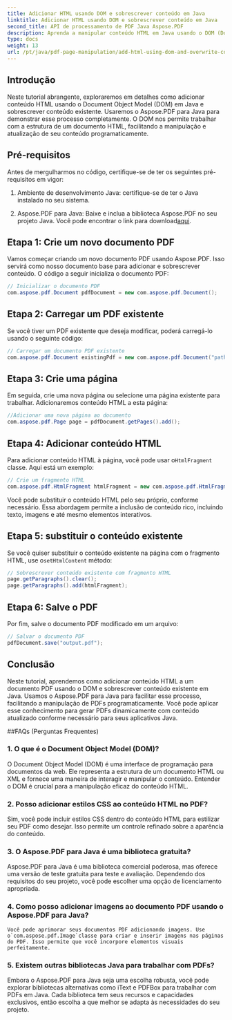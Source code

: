 ```yaml
---
title: Adicionar HTML usando DOM e sobrescrever conteúdo em Java
linktitle: Adicionar HTML usando DOM e sobrescrever conteúdo em Java
second_title: API de processamento de PDF Java Aspose.PDF
description: Aprenda a manipular conteúdo HTML em Java usando o DOM (Document Object Model) e sobrescrever conteúdo existente. Siga este guia passo a passo com exemplos de código-fonte usando Aspose.PDF para Java.
type: docs
weight: 13
url: /pt/java/pdf-page-manipulation/add-html-using-dom-and-overwrite-content-in-java/
---
```


## Introdução

Neste tutorial abrangente, exploraremos em detalhes como adicionar conteúdo HTML usando o Document Object Model (DOM) em Java e sobrescrever conteúdo existente. Usaremos o Aspose.PDF para Java para demonstrar esse processo completamente. O DOM nos permite trabalhar com a estrutura de um documento HTML, facilitando a manipulação e atualização de seu conteúdo programaticamente.

## Pré-requisitos

Antes de mergulharmos no código, certifique-se de ter os seguintes pré-requisitos em vigor:

1. Ambiente de desenvolvimento Java: certifique-se de ter o Java instalado no seu sistema.

2.  Aspose.PDF para Java: Baixe e inclua a biblioteca Aspose.PDF no seu projeto Java. Você pode encontrar o link para download[aqui](https://releases.aspose.com/pdf/java/).

## Etapa 1: Crie um novo documento PDF

Vamos começar criando um novo documento PDF usando Aspose.PDF. Isso servirá como nosso documento base para adicionar e sobrescrever conteúdo. O código a seguir inicializa o documento PDF:

```java
// Inicializar o documento PDF
com.aspose.pdf.Document pdfDocument = new com.aspose.pdf.Document();
```

## Etapa 2: Carregar um PDF existente

Se você tiver um PDF existente que deseja modificar, poderá carregá-lo usando o seguinte código:

```java
// Carregar um documento PDF existente
com.aspose.pdf.Document existingPdf = new com.aspose.pdf.Document("path/to/existing.pdf");
```

## Etapa 3: Crie uma página

Em seguida, crie uma nova página ou selecione uma página existente para trabalhar. Adicionaremos conteúdo HTML a esta página:

```java
//Adicionar uma nova página ao documento
com.aspose.pdf.Page page = pdfDocument.getPages().add();
```

## Etapa 4: Adicionar conteúdo HTML

 Para adicionar conteúdo HTML à página, você pode usar o`HtmlFragment` classe. Aqui está um exemplo:

```java
// Crie um fragmento HTML
com.aspose.pdf.HtmlFragment htmlFragment = new com.aspose.pdf.HtmlFragment("<h1>Hello, World!</h1>");
```

Você pode substituir o conteúdo HTML pelo seu próprio, conforme necessário. Essa abordagem permite a inclusão de conteúdo rico, incluindo texto, imagens e até mesmo elementos interativos.

## Etapa 5: substituir o conteúdo existente

 Se você quiser substituir o conteúdo existente na página com o fragmento HTML, use o`setHtmlContent` método:

```java
// Sobrescrever conteúdo existente com fragmento HTML
page.getParagraphs().clear();
page.getParagraphs().add(htmlFragment);
```

## Etapa 6: Salve o PDF

Por fim, salve o documento PDF modificado em um arquivo:

```java
// Salvar o documento PDF
pdfDocument.save("output.pdf");
```

## Conclusão

Neste tutorial, aprendemos como adicionar conteúdo HTML a um documento PDF usando o DOM e sobrescrever conteúdo existente em Java. Usamos o Aspose.PDF para Java para facilitar esse processo, facilitando a manipulação de PDFs programaticamente. Você pode aplicar esse conhecimento para gerar PDFs dinamicamente com conteúdo atualizado conforme necessário para seus aplicativos Java.

##FAQs (Perguntas Frequentes)

### 1. O que é o Document Object Model (DOM)?
   O Document Object Model (DOM) é uma interface de programação para documentos da web. Ele representa a estrutura de um documento HTML ou XML e fornece uma maneira de interagir e manipular o conteúdo. Entender o DOM é crucial para a manipulação eficaz do conteúdo HTML.

### 2. Posso adicionar estilos CSS ao conteúdo HTML no PDF?
   Sim, você pode incluir estilos CSS dentro do conteúdo HTML para estilizar seu PDF como desejar. Isso permite um controle refinado sobre a aparência do conteúdo.

### 3. O Aspose.PDF para Java é uma biblioteca gratuita?
   Aspose.PDF para Java é uma biblioteca comercial poderosa, mas oferece uma versão de teste gratuita para teste e avaliação. Dependendo dos requisitos do seu projeto, você pode escolher uma opção de licenciamento apropriada.

### 4. Como posso adicionar imagens ao documento PDF usando o Aspose.PDF para Java?
    Você pode aprimorar seus documentos PDF adicionando imagens. Use o`com.aspose.pdf.Image`classe para criar e inserir imagens nas páginas do PDF. Isso permite que você incorpore elementos visuais perfeitamente.

### 5. Existem outras bibliotecas Java para trabalhar com PDFs?
   Embora o Aspose.PDF para Java seja uma escolha robusta, você pode explorar bibliotecas alternativas como iText e PDFBox para trabalhar com PDFs em Java. Cada biblioteca tem seus recursos e capacidades exclusivos, então escolha a que melhor se adapta às necessidades do seu projeto.
